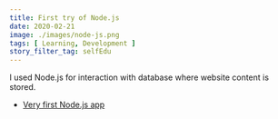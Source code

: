 ```yaml
---
title: First try of Node.js
date: 2020-02-21
image: ./images/node-js.png
tags: [ Learning, Development ]
story_filter_tag: selfEdu
---
```


I used Node.js for interaction with database where website content is stored.

- [Very first Node.js app](https://github.com/d0rich/d0rich-site-v1-server)
